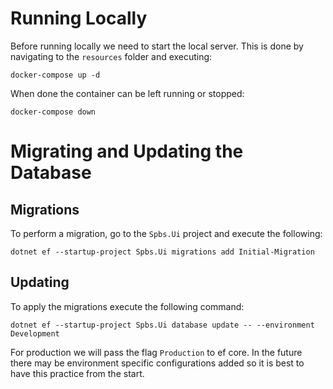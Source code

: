 
# Running Locally

Before running locally we need to start the local server. This is done by navigating to the ```resources``` folder and executing:

```
docker-compose up -d
```

When done the container can be left running or stopped:

```
docker-compose down
```

# Migrating and Updating the Database

## Migrations

To perform a migration, go to the ```Spbs.Ui``` project and execute the following:

```
dotnet ef --startup-project Spbs.Ui migrations add Initial-Migration
```

## Updating

To apply the migrations execute the following command:

```
dotnet ef --startup-project Spbs.Ui database update -- --environment Development
```

For production we will pass the flag ```Production``` to ef core. In the future there may be environment specific configurations added so it is best to have this practice from the start.
